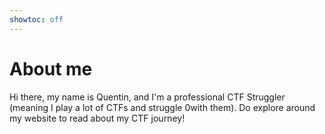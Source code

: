 ```yaml
---
showtoc: off
---
```

# About me

Hi there, my name is Quentin, and I'm a professional CTF Struggler (meaning I play a lot of CTFs and struggle 0with them). Do explore around my website to read about my CTF journey!